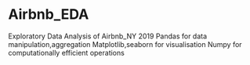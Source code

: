 # Airbnb_EDA
Exploratory Data Analysis of Airbnb_NY 2019
Pandas for data manipulation,aggregation
Matplotlib,seaborn for visualisation
Numpy for computationally efficient operations
